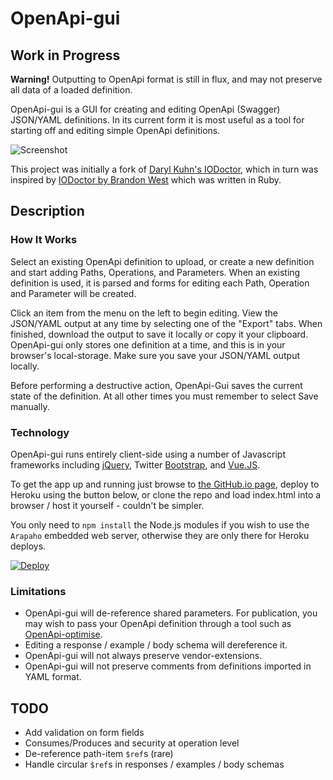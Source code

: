 OpenApi-gui
===========

## Work in Progress

**Warning!** Outputting to OpenApi format is still in flux, and may not preserve all data of a loaded definition.

OpenApi-gui is a GUI for creating and editing OpenApi (Swagger) JSON/YAML definitions. In its current form it is most useful as a tool for starting off and editing simple OpenApi definitions.

![Screenshot](https://mermade.github.io/openapi-gui/img/screenshot.png)

This project was initially a fork of [Daryl Kuhn's IODoctor](https://github.com/darrylkuhn/iodoctor/tree/angular-port), which in turn was inspired by [IODoctor by Brandon West](https://github.com/brandonmwest/iodoctor) which was written in Ruby.

Description
-----------
### How It Works

Select an existing OpenApi definition to upload, or create a new definition and start adding Paths, Operations, and Parameters. When an existing definition is used, it is parsed and forms for editing each Path, Operation and Parameter will be created.

Click an item from the menu on the left to begin editing. View the JSON/YAML output at any time by selecting one of the "Export" tabs. When finished, download the output to save it locally or copy it your clipboard. OpenApi-gui only stores one definition at a time, and this is in your browser's local-storage. Make sure you save your JSON/YAML output locally.

Before performing a destructive action, OpenApi-Gui saves the current state of the definition. At all other times you must remember to select Save manually.

### Technology

OpenApi-gui runs entirely client-side using a number of Javascript frameworks including [jQuery](https://jquery.com/), Twitter [Bootstrap](https://getbootstrap.com/), and [Vue.JS](https://vuejs.org/).

To get the app up and running just browse to [the GitHub.io page](https://github.io/mermade/openapi-gui), deploy to Heroku using the button below, or clone the repo and load index.html into a browser / host it yourself - couldn't be simpler.

You only need to `npm install` the Node.js modules if you wish to use the `Arapaho` embedded web server, otherwise they are only there for Heroku deploys.

[![Deploy](https://www.herokucdn.com/deploy/button.svg)](https://heroku.com/deploy)

### Limitations

* OpenApi-gui will de-reference shared parameters. For publication, you may wish to pass your OpenApi definition through a tool such as [OpenApi-optimise](https://githhub.com/mermade/openapi_optimise).
* Editing a response / example / body schema will dereference it.
* OpenApi-gui will not always preserve vendor-extensions.
* OpenApi-gui will not preserve comments from definitions imported in YAML format.

TODO
----

* Add validation on form fields
* Consumes/Produces and security at operation level
* De-reference path-item `$ref`s (rare)
* Handle circular `$ref`s in responses / examples / body schemas

